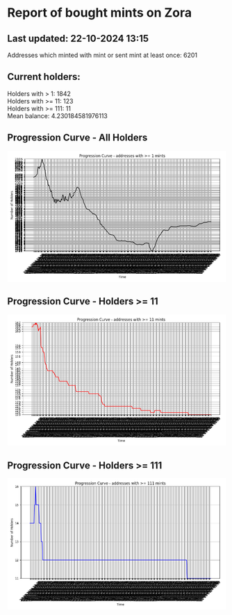 # Report of bought mints on Zora
## Last updated: 22-10-2024 13:15
Addresses which minted with mint or sent mint at least once: 6201

## Current holders:
Holders with > 1: 1842  
Holders with >= 11: 123  
Holders with >= 111: 11  
Mean balance: 4.230184581976113  

## Progression Curve - All Holders
![addresses with >= 1 mint](progression_curve_all.png)
## Progression Curve - Holders >= 11
![addresses with >= 11 mints](progression_curve_gt_11.png)
## Progression Curve - Holders >= 111
![addresses with >= 111 mints](progression_curve_gt_111.png)
